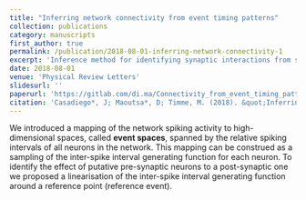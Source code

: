 ```yaml
---
title: "Inferring network connectivity from event timing patterns"
collection: publications
category: manuscripts 
first_author: true
permalink: /publication/2018-08-01-inferring-network-connectivity-1
excerpt: 'Inference method for identifying synaptic interactions from spiking patterns based on a mapping of the spiking activity onto event spaces, where the connectivity can be estimated locally by approximating the interspike interval generating function.'
date: 2018-08-01
venue: 'Physical Review Letters'
slidesurl: ''
paperurl: 'https://gitlab.com/di.ma/Connectivity_from_event_timing_patterns/-/blob/master/PhysRevLett.121.054101.pdf'
citation: 'Casadiego*, J; Maoutsa*, D; Timme, M. (2018). &quot;Inferring network connectivity from event timing patterns.&quot; <i>Physical Review Letters</i>. 121.5 (2018): 054101.'
---
```


We introduced a mapping of the network spiking activity to high-dimensional spaces, called **event spaces**, spanned by the relative spiking intervals of all neurons in the network. This mapping can be construed as a sampling of the inter-spike interval generating function for each neuron. To identify the effect of putative pre-synaptic neurons to a post-synaptic one we proposed a linearisation of the inter-spike interval generating function around a reference point (reference event).
